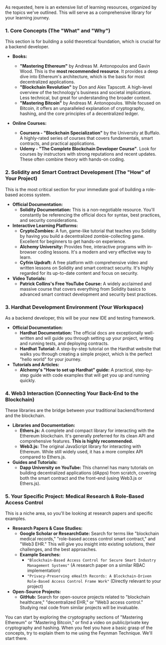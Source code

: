 As requested, here is an extensive list of learning resources, organized by the topics we've outlined. This will serve as a comprehensive library for your learning journey.

### 1. Core Concepts (The "What" and "Why")

This section is for building a solid theoretical foundation, which is crucial for a backend developer.

* **Books:**
    * **"Mastering Ethereum"** by Andreas M. Antonopoulos and Gavin Wood. This is the **most recommended resource**. It provides a deep dive into Ethereum's architecture, which is the basis for most decentralized applications.
    * **"Blockchain Revolution"** by Don and Alex Tapscott. A high-level overview of the technology's business and societal implications. Less technical, but great for understanding the broader context.
    * **"Mastering Bitcoin"** by Andreas M. Antonopoulos. While focused on Bitcoin, it offers an unparalleled explanation of cryptography, hashing, and the core principles of a decentralized ledger.

* **Online Courses:**
    * **Coursera - "Blockchain Specialization"** by the University at Buffalo. A highly-rated series of courses that covers fundamentals, smart contracts, and practical applications.
    * **Udemy - "The Complete Blockchain Developer Course"**. Look for courses by instructors with strong reputations and recent updates. These often combine theory with hands-on coding.

### 2. Solidity and Smart Contract Development (The "How" of Your Project)

This is the most critical section for your immediate goal of building a role-based access system.

* **Official Documentation:**
    * **Solidity Documentation:** This is a non-negotiable resource. You'll constantly be referencing the official docs for syntax, best practices, and security considerations.
* **Interactive Learning Platforms:**
    * **CryptoZombies:** A fun, game-like tutorial that teaches you Solidity by having you build a decentralized zombie-collecting game. Excellent for beginners to get hands-on experience.
    * **Alchemy University:** Provides free, interactive programs with in-browser coding lessons. It's a modern and very effective way to learn.
    * **Cyfrin Updraft:** A free platform with comprehensive video and written lessons on Solidity and smart contract security. It's highly regarded for its up-to-date content and focus on security.
* **Video Tutorials:**
    * **Patrick Collins's Free YouTube Course:** A widely acclaimed and massive course that covers everything from Solidity basics to advanced smart contract development and security best practices.

### 3. Hardhat Development Environment (Your Workspace)

As a backend developer, this will be your new IDE and testing framework.

* **Official Documentation:**
    * **Hardhat Documentation:** The official docs are exceptionally well-written and will guide you through setting up your project, writing and running tests, and deploying contracts.
    * **Hardhat Tutorial:** A step-by-step tutorial on the Hardhat website that walks you through creating a simple project, which is the perfect "hello world" for your journey.
* **Tutorials and Articles:**
    * **Alchemy's "How to set up Hardhat" guide:** A practical, step-by-step guide with code examples that will get you up and running quickly.

### 4. Web3 Interaction (Connecting Your Back-End to the Blockchain)

These libraries are the bridge between your traditional backend/frontend and the blockchain.

* **Libraries and Documentation:**
    * **Ethers.js:** A complete and compact library for interacting with the Ethereum blockchain. It's generally preferred for its clean API and comprehensive features. **This is highly recommended.**
    * **Web3.js:** The original JavaScript library for interacting with Ethereum. While still widely used, it has a more complex API compared to Ethers.js.
* **Guides and Tutorials:**
    * **Dapp University on YouTube:** This channel has many tutorials on building decentralized applications (dApps) from scratch, covering both the smart contract and the front-end (using Web3.js or Ethers.js).

### 5. Your Specific Project: Medical Research & Role-Based Access Control

This is a niche area, so you'll be looking at research papers and specific examples.

* **Research Papers & Case Studies:**
    * **Google Scholar or ResearchGate:** Search for terms like "blockchain medical records," "role-based access control smart contract," and "Web3 EHR." This will give you insight into existing solutions, their challenges, and the best approaches.
    * **Example Searches:**
        * `"Blockchain-Based Access Control for Secure Smart Industry Management Systems"` (A research paper on a similar RBAC implementation)
        * `"Privacy-Preserving eHealth Records: A Blockchain-Driven Role-Based Access Control Frame Work"` (Directly relevant to your project)
* **Open-Source Projects:**
    * **GitHub:** Search for open-source projects related to "blockchain healthcare," "decentralized EHR," or "Web3 access control." Studying real code from similar projects will be invaluable.

You can start by exploring the cryptography sections of "Mastering Ethereum" or "Mastering Bitcoin," or find a video on public/private key cryptography and hashing. When you feel you have a basic grasp of the concepts, try to explain them to me using the Feynman Technique. We'll start there.
